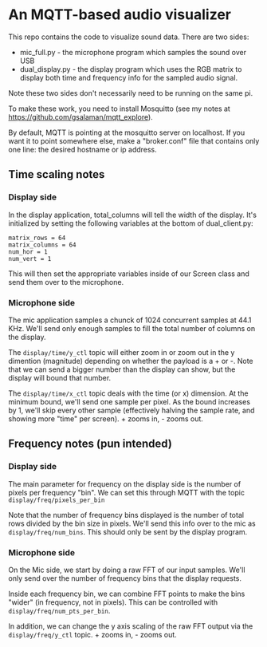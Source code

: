 # An MQTT-based audio visualizer

This repo contains the code to visualize sound data.  There are two sides:
* mic_full.py - the microphone program which samples the sound over USB
* dual_display.py - the display program which uses the RGB matrix to display both time and frequency info for the sampled audio signal.

Note these two sides don't necessarily need to be running on the same pi.

To make these work, you need to install Mosquitto (see my notes at https://github.com/gsalaman/mqtt_explore).

By default, MQTT is pointing at the mosquitto server on localhost.  If you want it to point somewhere else, make a "broker.conf" file that contains only one line: the desired hostname or ip address.  

## Time scaling notes
### Display side
In the display application, total_columns will tell the width of the display.  It's initialized by setting the following variables at the bottom of dual_client.py:
```
matrix_rows = 64
matrix_columns = 64
num_hor = 1
num_vert = 1
```
This will then set the appropriate variables inside of our Screen class and send them over to the microphone. 

### Microphone side
The mic application samples a chunck of 1024 concurrent samples at 44.1 KHz.
We'll send only enough samples to fill the total number of columns on the display.

The `display/time/y_ctl` topic will either zoom in or zoom out in the y dimention (magnitude) depending on whether the payload is a + or -.  Note that we can send a bigger number than the display can show, but the display will bound that number.

The `display/time/x_ctl` topic deals with the time (or x) dimension.  At the minimum bound, we'll send one sample per pixel.  As the bound increases by 1, we'll skip every other sample (effectively halving the sample rate, and showing more "time" per screen).  + zooms in, - zooms out. 

## Frequency notes (pun intended)
### Display side
The main parameter for frequency on the display side is the number of pixels per frequency "bin".  We can set this through MQTT with the topic `display/freq/pixels_per_bin`

Note that the number of frequency bins displayed is the number of total rows divided by the bin size in pixels.  We'll send this info over to the mic as `display/freq/num_bins`.  This should only be sent by the display program.
### Microphone side
On the Mic side, we start by doing a raw FFT of our input samples.  We'll only send over the number of frequency bins that the display requests.  

Inside each frequency bin, we can combine FFT points to make the bins "wider" (in frequency, not in pixels).  This can be controlled with `display/freq/num_pts_per_bin`.

In addition, we can change the y axis scaling of the raw FFT output via the `display/freq/y_ctl` topic.  + zooms in, - zooms out.
